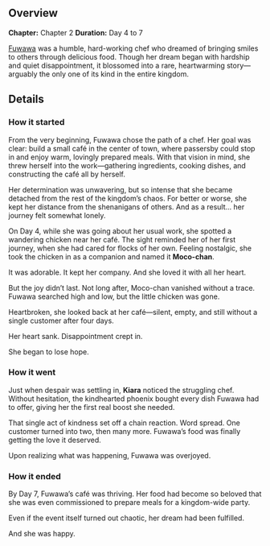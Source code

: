 <!-- title: The Fluffy One's Cafe -->
<!-- quote: Oh my goodness, you really enjoy the food I make? Bau bau! -->
<!-- chapters: 1 -->
<!-- images: -->
<!-- model: false -->

## Overview

**Chapter:** Chapter 2
**Duration:** Day 4 to 7

[Fuwawa](#entry:fuwawa-entry) was a humble, hard-working chef who dreamed of bringing smiles to others through delicious food. Though her dream began with hardship and quiet disappointment, it blossomed into a rare, heartwarming story—arguably the only one of its kind in the entire kingdom.

## Details

### How it started

From the very beginning, Fuwawa chose the path of a chef. Her goal was clear: build a small café in the center of town, where passersby could stop in and enjoy warm, lovingly prepared meals. With that vision in mind, she threw herself into the work—gathering ingredients, cooking dishes, and constructing the café all by herself.

Her determination was unwavering, but so intense that she became detached from the rest of the kingdom’s chaos. For better or worse, she kept her distance from the shenanigans of others. And as a result… her journey felt somewhat lonely.

On Day 4, while she was going about her usual work, she spotted a wandering chicken near her café. The sight reminded her of her first journey, when she had cared for flocks of her own. Feeling nostalgic, she took the chicken in as a companion and named it **Moco-chan**.

It was adorable. It kept her company. And she loved it with all her heart.

But the joy didn’t last. Not long after, Moco-chan vanished without a trace. Fuwawa searched high and low, but the little chicken was gone.

Heartbroken, she looked back at her café—silent, empty, and still without a single customer after four days.

Her heart sank. Disappointment crept in.

She began to lose hope.

### How it went

Just when despair was settling in, **Kiara** noticed the struggling chef. Without hesitation, the kindhearted phoenix bought every dish Fuwawa had to offer, giving her the first real boost she needed.

That single act of kindness set off a chain reaction. Word spread. One customer turned into two, then many more. Fuwawa’s food was finally getting the love it deserved.

Upon realizing what was happening, Fuwawa was overjoyed.

### How it ended

By Day 7, Fuwawa’s café was thriving. Her food had become so beloved that she was even commissioned to prepare meals for a kingdom-wide party.

Even if the event itself turned out chaotic, her dream had been fulfilled.

And she was happy.
